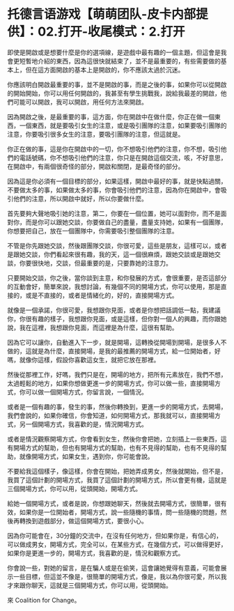 # 托德言语游戏【萌萌团队-皮卡内部提供】：02.打开-收尾模式：2.打开

即使是開啟或是想要什麼是你的選項線，是遊戲中最有趣的一個主題，但這會是我會更短暫地介紹的東西，因為這很快就結束了，並不是最重要的，有些需要做的基本上，但在這方面開啟的基本上是開啟的，你不應該太過於沉迷。

你應該明白開啟最重要的事，並不是開啟的事，而是之後的事，如果你可以從開啟的開始開始，你可以用任何開啟的，我甚至有學生挑戰我，說給我最差的開啟，他們可能可以開啟，我可以開啟，用任何方法來開啟。

因為開啟之後，是最重要的事，這方面，你在開啟中在做什麼，你正在做一個東西，一個東西，就是要吸引女生的注意，或是吸引團隊的注意，如果要吸引團隊的注意，你要吸引很多女生的注意，要吸引團隊的注意，但這就是。

你正在做的事，這是你在開啟中的一切，你不想吸引他們的注意，你不想，吸引他們的電話號碼，你不想吸引他們的注意，你只是在開啟這個交流，咳，不好意思，在開啟中，有兩個很奇怪的部分，開啟和關閉，是最奇怪的部分。

因為這是你必須有一個目標的部分，如果這樣，開啟中最好的事，就是快點過關，不要做太多的事，如果做太多的事，你會吸引他們的注意，因為你在開啟中，會吸引他們的注意，所以開啟中就好，所以你要做什麼。

首先要夠大聲地吸引她的注意，第二，你要在一個位置，她可以面對你，而不是面對你，而是你可以跟她交談，你要做自己的盡量，盡量支持她，如果有一個團隊，你想要把自己，放在一個團隊中，你需要吸引整個團隊的注意。

不管是你先跟她交談，然後跟團隊交談，你很可愛，這些是朋友，這樣可以，或者是跟她交談，你們看起來很有趣，我的天，這一個很麻煩，跟她交談或是跟她交談，你要很快地，交談，但最重要的是，只要靠她的注意力。

只要開始交談，你之後，當你談到主意，和你發展的方式，會很重要，是否這部分的互動會好，簡單來說，我想討論，有幾個不同的開場方式，你可以使用，那是直接的，或是不直接的，或者是情緒化的，好的，直接開場方式。

就像是一個承諾，你很可愛，我想跟你見面，或者是你想把話調低一點，我建議你，你很有趣的樣子，我想跟你見面，或是這樣，但你對一個人的興趣，而你跟她說，我在這裡，我想跟你見面，而這裡是為什麼，這很有幫助。

因為它可以讓你，自動進入下一步，就是開場，這轉換從開場到開場，是很多人不做的，這就是為什麼，直接開場，是我的最推薦的開場方式，給一位開始者，好嗎，就像你這樣，假設你喜歡這女生，就把它放在那裡。

然後從那裡工作，好嗎，我們只是在，開場的地方，把所有元素放在，我們不想，太過輕鬆的地方，如果你想做更進一步的開場方式，你可以做一些，直接開場方式，你可以做一個開場方式，你留言說，一個情況。

或者是一個有趣的事，發生的事，然後你轉換到，更進一步的開場方式，去開場，我們會說的，如果你確信，你會知道，如何開場方式，那我就可以，直接開場方式，另一個開場方式，我喜歡的是，情況開場方式。

或者是情況觀察開場方式，你會看到女生，然後你會把她，立刻插上一些東西，這有開場方式的幫助，但也有開場方式的幫助，也有不見得的幫助，也有不見得的幫助，就像開場方式，如果女生，遇到你，你可能會說。

不要給我這個樣子，像這樣，你會在開始，把她弄成男女，然後就開始，但不是，我買了這個計劃的開場方式，我買了這個計劃的開場方式，所以會更有機，這就是三個開場方式，你可以用，從頭開始，開場方式。

給她一個開場方式，或者是說，你想跟她聊天，然後就去開場方式，很簡單，很有效，如果你是一位開始者，開場方式，說一些隨機的事情，問一些隨機的問題，然後再轉換到遊戲部分，做這個開場方式，要很小心。

因為你可能會在，30分鐘的交流中，在沒有任何地方，但如果你是，有信心的，可以做成男女，開場方式，完全可以，在某些方式，在幾個方式，可以做得更好，如果你是更進一步的，開場方式，我喜歡的是，情況和觀察方式。

你會說一些，對她的留言，是在騙人或是在偷笑，這會讓她覺得有意義，可能會展示一些目標，但這並不像是，很簡單的開場方式，像是，我以為你很可愛，所以我才來跟你聊天，這就是三個開場方式，你可以用，從頭開始。

來 Coalition for Change。